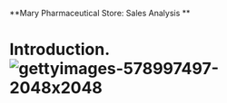 **Mary Pharmaceutical Store:
Sales Analysis **

# Introduction.![gettyimages-578997497-2048x2048](https://github.com/steveaker/power-BI/assets/135893015/2d0d144d-5191-48d5-8bc3-b01bf0480b36)



